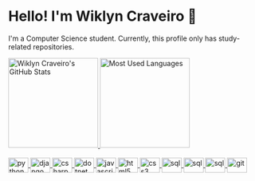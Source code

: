 # Hello! I'm Wiklyn Craveiro 👋

I'm a Computer Science student. Currently, this profile only has study-related
repositories.

<div
  >
  <a href="https://github.com/Wiklyn"
  >
  <img
    height="180em"
    src="https://github-readme-stats.vercel.app/api?username=Wiklyn&show_icons=true&theme=midnight-purple"
    alt="Wiklyn Craveiro's GitHub Stats" />
  <img
    height="180em"
    src="https://github-readme-stats.vercel.app/api/top-langs/?username=Wiklyn&layout=compact&theme=midnight-purple"
    alt="Most Used Languages"/>
</div>
<br>
<div
  style="display: inline_block">
  <img
    align="center"
    alt="python"
    height="30"
    width="40"
    src="https://cdn.jsdelivr.net/gh/devicons/devicon@latest/icons/python/python-original.svg">
  <img
    align="center"
    alt="django"
    height="30"
    width="40"
    src="https://cdn.jsdelivr.net/gh/devicons/devicon@latest/icons/django/django-plain-wordmark.svg">
  <img
    align="center"
    alt="csharp"
    height="30"
    width="40"
    src="https://cdn.jsdelivr.net/gh/devicons/devicon@latest/icons/csharp/csharp-original.svg">
  <img
    align="center"
    alt="dotnet"
    height="30"
    width="40"
    src="https://cdn.jsdelivr.net/gh/devicons/devicon@latest/icons/dotnetcore/dotnetcore-original.svg">
  <img
    align="center"
    alt="javascript"
    height="30"
    width="40"
    src="https://cdn.jsdelivr.net/gh/devicons/devicon@latest/icons/javascript/javascript-original.svg">
  <img
    align="center"
    alt="html5"
    height="30"
    width="40"
    src="https://cdn.jsdelivr.net/gh/devicons/devicon@latest/icons/html5/html5-original.svg">
  <img
    align="center"
    alt="css3"
    height="30"
    width="40"
    src="https://cdn.jsdelivr.net/gh/devicons/devicon@latest/icons/css3/css3-original.svg">
  <img
    align="center"
    alt="sql"
    height="30"
    width="40"
    src="https://cdn.jsdelivr.net/gh/devicons/devicon@latest/icons/azuresqldatabase/azuresqldatabase-original.svg">
  <img
    align="center"
    alt="sql"
    height="30"
    width="40"
    src="https://cdn.jsdelivr.net/gh/devicons/devicon@latest/icons/postgresql/postgresql-plain-wordmark.svg">
  <img
    align="center"
    alt="sql"
    height="30"
    width="40"
    src="https://cdn.jsdelivr.net/gh/devicons/devicon@latest/icons/postman/postman-original.svg">
  <img
    align="center"
    alt="git"
    height="30"
    width="40"
    src="https://cdn.jsdelivr.net/gh/devicons/devicon@latest/icons/git/git-original.svg">
</div>
